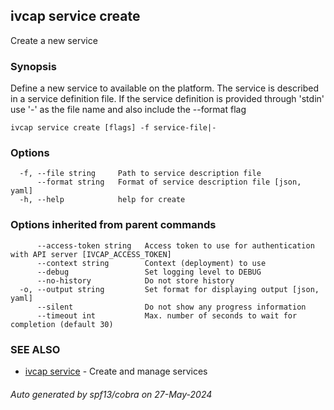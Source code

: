 ## ivcap service create

Create a new service

### Synopsis

Define a new service to available on the platform. The service is
described in a service definition file. If the service definition is provided
through 'stdin' use '-' as the file name and also include the --format flag

```
ivcap service create [flags] -f service-file|-
```

### Options

```
  -f, --file string     Path to service description file
      --format string   Format of service description file [json, yaml]
  -h, --help            help for create
```

### Options inherited from parent commands

```
      --access-token string   Access token to use for authentication with API server [IVCAP_ACCESS_TOKEN]
      --context string        Context (deployment) to use
      --debug                 Set logging level to DEBUG
      --no-history            Do not store history
  -o, --output string         Set format for displaying output [json, yaml]
      --silent                Do not show any progress information
      --timeout int           Max. number of seconds to wait for completion (default 30)
```

### SEE ALSO

* [ivcap service](ivcap_service.md)	 - Create and manage services 

###### Auto generated by spf13/cobra on 27-May-2024
